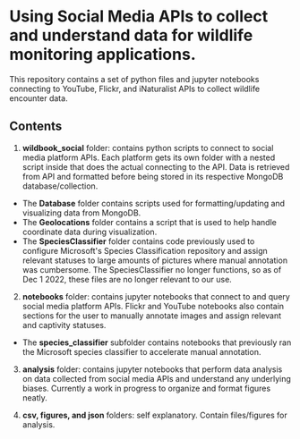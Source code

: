 # Using Social Media APIs to collect and understand data for wildlife monitoring applications.

This repository contains a set of python files and jupyter notebooks connecting to YouTube, Flickr, and iNaturalist APIs to collect wildlife encounter data. 

## Contents

1. **wildbook_social** folder: contains python scripts to connect to social media platform APIs. Each platform gets its own folder with a nested script inside that does the actual connecting to the API. Data is retrieved from API and formatted before being stored in its respective MongoDB database/collection. 
- The **Database** folder contains scripts used for formatting/updating and visualizing data from MongoDB. 
- The **Geolocations** folder contains a script that is used to help handle coordinate data during visualization. 
- The **SpeciesClassifier** folder contains code previously used to configure Microsoft's Species Classification repository and assign relevant statuses to large amounts of pictures where manual annotation was cumbersome. The SpeciesClassifier no longer functions, so as of Dec 1 2022, these files are no longer relevant to our use. 

2. **notebooks** folder: contains jupyter notebooks that connect to and query social media platform APIs. Flickr and YouTube notebooks also contain sections for the user to manually annotate images and assign relevant and captivity statuses. 
- The **species_classifier** subfolder contains notebooks that previously ran the Microsoft species classifier to accelerate manual annotation. 

3. **analysis** folder: contains jupyter notebooks that perform data analysis on data collected from social media APIs and understand any underlying biases. Currently a work in progress to organize and format figures neatly. 

4. **csv, figures, and json** folders: self explanatory. Contain files/figures for analysis.  
